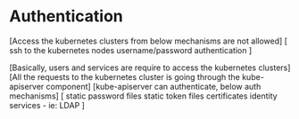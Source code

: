 # Authentication
[Access the kubernetes clusters from below mechanisms are not allowed]
[
    ssh to the kubernetes nodes
    username/password authentication
]

[Basically, users and services are require to access the kubernetes clusters]
[All the requests to the kubernetes cluster is going through the kube-apiserver component]
[kube-apiserver can authenticate, below auth mechanisms]
[
    static password files
    static token files
    certificates
    identity services - ie: LDAP
]


